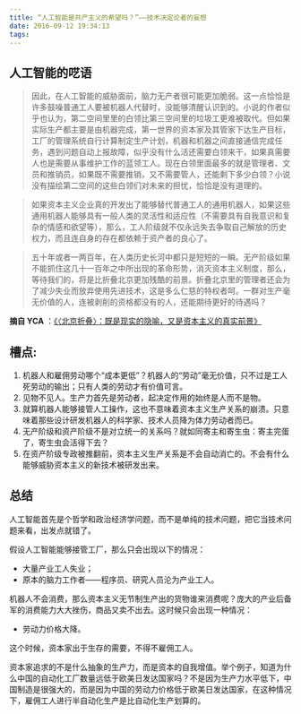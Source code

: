 ```yaml
---
title: “人工智能是共产主义的希望吗？”——技术决定论者的妄想
date: 2016-09-12 19:34:13
tags:
---
```


## 人工智能的呓语 ##

> 因此，在人工智能的威胁面前，脑力无产者很可能更加脆弱。这一点恰恰是许多鼓噪普通工人要被机器人代替时，没能够清醒认识到的。小说的作者似乎也认为，第二空间里里的白领比第三空间里的垃圾工更难被取代。但如果实际生产都主要是由机器完成，第一世界的资本家及其管家下达生产目标，工厂的管理系统自行计算制定生产计划，机器和机器之间直接通信完成任务，遇到问题自动上报故障，似乎没有什么活还需要白领来干，如果真需要人也是需要从事维护工作的蓝领工人。现在白领里面最多的就是管理者、文员和推销员，如果既不需要推销，又不需要管人，还能剩下多少白领？小说没有描绘第二空间的这些白领们对未来的担忧，恰恰是没有道理的。

> 如果资本主义企业真的开发出了能够替代普通工人的通用机器人，如果这些通用机器人能够具有一般人类的灵活性和适应性（不需要具有自我意识和复杂的情感和欲望等），那么，工人阶级就不仅永远失去争取自己解放的历史权力，而且连自身的存在都依赖于资产者的良心了。

> 五十年或者一两百年，在人类历史长河中都只是短短的一瞬。无产阶级如果不能抓住这几十一百年之中所出现的革命形势，消灭资本主义制度，那么，等待我们的，将是比折叠北京更加残酷的前景。折叠北京里的管理者还会为了减少失业而放弃使用先进技术，这是多么仁慈的特权者呵。一群对生产毫无价值的人，连被剥削的资格都没有的人，还能期待更好的待遇吗？

**摘自 YCA** ：[《〈北京折叠〉：既是现实的隐喻，又是资本主义的真实前景》](http://review.youngchina.org/archives/14125)

## 槽点: ##

1. 机器人和雇佣劳动哪个“成本更低”？机器人的“劳动”毫无价值，只不过是工人死劳动的输出；只有人类的劳动才有价值可言。
3. 见物不见人。生产力首先是劳动者，起决定作用的始终是人而不是物。
2. 就算机器人能够接管人工操作，这也不意味着资本主义生产关系的崩溃。只意味着那些设计研发机器人的科学家、技术人员降为体力劳动者而已。
3. 无产阶级和资产阶级不是对立统一的关系吗？就如同寄主和寄生虫：寄主完蛋了，寄生虫会活得下去？
4. 在资产阶级专政被推翻前，资本主义生产关系是不会自动消亡的。不会有什么能够威胁资本主义的新技术被研发出来。

## 总结 ##

人工智能首先是个哲学和政治经济学问题，而不是单纯的技术问题，把它当技术问题来看，出发点就错了。

假设人工智能能够接管工厂，那么只会出现以下的情况：

* 大量产业工人失业；
* 原本的脑力工作者——程序员、研究人员沦为产业工人。

机器人不会消费，那么资本主义无节制生产出的货物谁来消费呢？庞大的产业后备军的消费能力大大挫伤，商品又卖不出去。这时候只会出现一种情况：

* 劳动力价格大降。

这个时候，资本家出于生存的需要，不得不雇佣工人。

资本家追求的不是什么抽象的生产力，而是资本的自我增值。举个例子，知道为什么中国的自动化工厂数量远低于欧美日发达国家吗？不是因为生产力水平低下，中国制造是很强大的，而是因为中国的劳动力价格低于欧美日发达国家，在这种情况下，雇佣工人进行半自动化生产是比自动化生产划算的。

